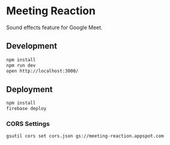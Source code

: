 # Meeting Reaction
Sound effects feature for Google Meet.

## Development

```bash
npm install
npm run dev
open http://localhost:3000/
```

## Deployment

```bash
npm install
firebase deploy
```

### CORS Settings
```bash
gsutil cors set cors.json gs://meeting-reaction.appspot.com
```
